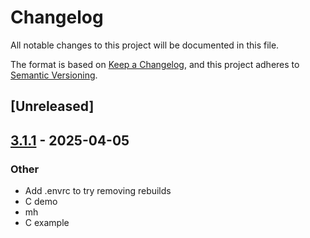 # Changelog

All notable changes to this project will be documented in this file.

The format is based on [Keep a Changelog](https://keepachangelog.com/en/1.0.0/),
and this project adheres to [Semantic Versioning](https://semver.org/spec/v2.0.0.html).

## [Unreleased]

## [3.1.1](https://github.com/bearcove/shapely/compare/shapely-samplelibc-v3.1.0...shapely-samplelibc-v3.1.1) - 2025-04-05

### Other

- Add .envrc to try removing rebuilds
- C demo
- mh
- C example
